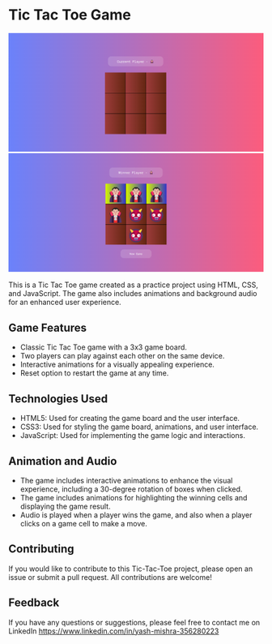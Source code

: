 # Tic Tac Toe Game

<img src="./assects/Screenshot (257).png">

<img src="./assects/Screenshot (258).png">


This is a Tic Tac Toe game created as a practice project using HTML, CSS, and JavaScript. The game also includes animations and background audio for an enhanced user experience.

## Game Features

- Classic Tic Tac Toe game with a 3x3 game board.
- Two players can play against each other on the same device.
- Interactive animations for a visually appealing experience.
- Reset option to restart the game at any time.

## Technologies Used

- HTML5: Used for creating the game board and the user interface.
- CSS3: Used for styling the game board, animations, and user interface.
- JavaScript: Used for implementing the game logic and interactions.

## Animation and Audio

- The game includes interactive animations to enhance the visual experience, including a 30-degree rotation of boxes when clicked.
- The game includes animations for highlighting the winning cells and displaying the game result.
- Audio is played when a player wins the game, and also when a player clicks on a game cell to make a move.


## Contributing

If you would like to contribute to this Tic-Tac-Toe project, please open an issue or submit a pull request. All contributions are welcome!


## Feedback

If you have any questions or suggestions, please feel free to contact me on LinkedIn 
https://www.linkedin.com/in/yash-mishra-356280223



